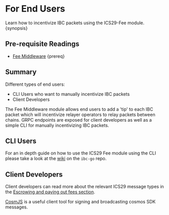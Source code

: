 <!--
order: 6
-->

# For End Users

Learn how to incentivize IBC packets using the ICS29-Fee module. {synopsis}

## Pre-requisite Readings

* [Fee Middleware](overview.md) {prereq}

## Summary

Different types of end users:

- CLI Users who want to manually incentivize IBC packets
- Client Developers


The Fee Middleware module allows end users to add a 'tip' to each IBC packet which will incentivize relayer operators to relay packets between chains. GRPC endpoints are exposed for client developers as well as a simple CLI for manually incentivizing IBC packets.

## CLI Users

For an in depth guide on how to use the ICS29 Fee module using the CLI please take a look at the [wiki](https://github.com/cosmos/ibc-go/wiki/Fee-enabled-fungible-token-transfers#asynchronous-incentivization-of-a-fungible-token-transfer) on the `ibc-go` repo.

## Client Developers

Client developers can read more about the relevant ICS29 message types in the [Escrowing and paying out fees section]().

[CosmJS](https://github.com/cosmos/cosmjs) is a useful client tool for signing and broadcasting cosmos SDK messages.
